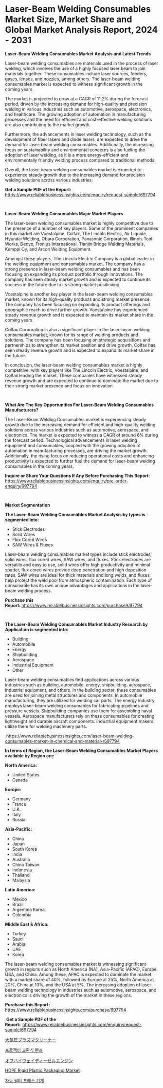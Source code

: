 <p><h1>Laser-Beam Welding Consumables Market Size, Market Share and Global Market Analysis Report, 2024 - 2031</h1></p><p><strong>Laser-Beam Welding Consumables Market Analysis and Latest Trends</strong></p>
<p><p>Laser-beam welding consumables are materials used in the process of laser welding, which involves the use of a highly focused laser beam to join materials together. These consumables include laser sources, feeders, gases, lenses, and nozzles, among others. The laser-beam welding consumables market is expected to witness significant growth in the coming years. </p><p>The market is projected to grow at a CAGR of 11.2% during the forecast period, driven by the increasing demand for high-quality and precision welding in various industries such as automotive, aerospace, electronics, and healthcare. The growing adoption of automation in manufacturing processes and the need for efficient and cost-effective welding solutions are also contributing to the market growth.</p><p>Furthermore, the advancements in laser welding technology, such as the development of fiber lasers and diode lasers, are expected to drive the demand for laser-beam welding consumables. Additionally, the increasing focus on sustainability and environmental concerns is also fueling the adoption of laser welding, as it is a more energy-efficient and environmentally friendly welding process compared to traditional methods.</p><p>Overall, the laser-beam welding consumables market is expected to experience steady growth due to the increasing demand for precision welding solutions across various industries.</p></p>
<p><strong>Get a Sample PDF of the Report:&nbsp;</strong> <a href="https://www.reliablebusinessinsights.com/enquiry/request-sample/697794">https://www.reliablebusinessinsights.com/enquiry/request-sample/697794</a></p>
<p>&nbsp;</p>
<p><strong>Laser-Beam Welding Consumables Major Market Players</strong></p>
<p><p>The laser-beam welding consumables market is highly competitive due to the presence of a number of key players. Some of the prominent companies in this market are Voestalpine, Colfax, The Lincoln Electric, Air Liquide, Hyundai Welding, Obara Corporation, Panasonic Corporation, Illinois Tool Works, Denyo, Fronius International, Tianjin Bridge Welding Materials, Kemppi Oy, and Arcon Welding Equipment.</p><p>Amongst these players, The Lincoln Electric Company is a global leader in the welding equipment and consumables market. The company has a strong presence in laser-beam welding consumables and has been focusing on expanding its product portfolio through innovations. The company has seen steady market growth and is expected to continue its success in the future due to its strong market positioning.</p><p>Voestalpine is another key player in the laser-beam welding consumables market, known for its high-quality products and strong market presence. The company has been focusing on expanding its product offerings and geographic reach to drive further growth. Voestalpine has experienced steady revenue growth and is expected to maintain its market share in the coming years.</p><p>Colfax Corporation is also a significant player in the laser-beam welding consumables market, known for its range of welding products and solutions. The company has been focusing on strategic acquisitions and partnerships to strengthen its market position and drive growth. Colfax has seen steady revenue growth and is expected to expand its market share in the future.</p><p>In conclusion, the laser-beam welding consumables market is highly competitive, with key players like The Lincoln Electric, Voestalpine, and Colfax leading the market. These companies have witnessed steady revenue growth and are expected to continue to dominate the market due to their strong market presence and focus on innovation.</p></p>
<p>&nbsp;</p>
<p><strong>What Are The Key Opportunities For Laser-Beam Welding Consumables Manufacturers?</strong></p>
<p><p>The Laser-Beam Welding Consumables market is experiencing steady growth due to the increasing demand for efficient and high-quality welding solutions across various industries such as automotive, aerospace, and electronics. The market is expected to witness a CAGR of around 6% during the forecast period. Technological advancements in laser welding equipment and consumables, coupled with the growing adoption of automation in manufacturing processes, are driving the market growth. Additionally, the rising focus on reducing operational costs and enhancing productivity is expected to further fuel the demand for laser-beam welding consumables in the coming years.</p></p>
<p><strong>Inquire or Share Your Questions If Any Before Purchasing This Report:</strong> <a href="https://www.reliablebusinessinsights.com/enquiry/pre-order-enquiry/697794">https://www.reliablebusinessinsights.com/enquiry/pre-order-enquiry/697794</a></p>
<p>&nbsp;</p>
<p><strong>Market Segmentation</strong></p>
<p><strong>The Laser-Beam Welding Consumables Market Analysis by types is segmented into:</strong></p>
<p><ul><li>Stick Electrodes</li><li>Solid Wires</li><li>Flux Cored Wires</li><li>SAW Wires & Fluxes</li></ul></p>
<p><p>Laser-beam welding consumables market types include stick electrodes, solid wires, flux cored wires, SAW wires, and fluxes. Stick electrodes are versatile and easy to use, solid wires offer high productivity and minimal spatter, flux cored wires provide deep penetration and high deposition rates, SAW wires are ideal for thick materials and long welds, and fluxes help protect the weld pool from atmospheric contamination. Each type of consumable has its own unique advantages and applications in the laser-beam welding process.</p></p>
<p><strong>Purchase this Report:&nbsp;</strong><a href="https://www.reliablebusinessinsights.com/purchase/697794">https://www.reliablebusinessinsights.com/purchase/697794</a></p>
<p>&nbsp;</p>
<p><strong>The Laser-Beam Welding Consumables Market Industry Research by Application is segmented into:</strong></p>
<p><ul><li>Building</li><li>Automobile</li><li>Energy</li><li>Shipbuilding</li><li>Aerospace</li><li>Industrial Equipment</li><li>Other</li></ul></p>
<p><p>Laser-beam welding consumables find applications across various industries such as building, automobile, energy, shipbuilding, aerospace, industrial equipment, and others. In the building sector, these consumables are used for joining metal structures and components. In automobile manufacturing, they are utilized for welding car parts. The energy industry employs laser-beam welding consumables for fabricating pipelines and pressure vessels. Shipbuilding companies use them for assembling naval vessels. Aerospace manufacturers rely on these consumables for creating lightweight and durable aircraft components. Industrial equipment makers utilize them for welding machinery parts.</p></p>
<p><a href="https://www.reliablebusinessinsights.com/laser-beam-welding-consumables-market-in-chemical-and-material-r697794">&nbsp;https://www.reliablebusinessinsights.com/laser-beam-welding-consumables-market-in-chemical-and-material-r697794</a></p>
<p><strong>In terms of Region, the Laser-Beam Welding Consumables Market Players available by Region are:</strong></p>
<p>
    <p> <strong> North America: </strong>
        <ul>
            <li>United States</li>
            <li>Canada</li>
        </ul>
        </p> 
    <p> <strong> Europe: </strong>
        <ul>
            <li>Germany</li>
            <li>France</li>
            <li>U.K.</li>
            <li>Italy</li>
            <li>Russia</li>
        </ul>
        </p> 
    <p> <strong> Asia-Pacific: </strong>
        <ul>
            <li>China</li>
            <li>Japan</li>
            <li>South Korea</li>
            <li>India</li>
            <li>Australia</li>
            <li>China Taiwan</li>
            <li>Indonesia</li>
            <li>Thailand</li>
            <li>Malaysia</li>
        </ul>
        </p> 
    <p> <strong> Latin America: </strong>
        <ul>
            <li>Mexico</li>
            <li>Brazil</li>
            <li>Argentina Korea</li>
            <li>Colombia</li>
        </ul>
        </p> 
    <p> <strong> Middle East & Africa: </strong>
        <ul>
            <li>Turkey</li>
            <li>Saudi</li>
            <li>Arabia</li>
            <li>UAE</li>
            <li>Korea</li>
        </ul>
    </p>
    </p>
<p><p>The laser-beam welding consumables market is witnessing significant growth in regions such as North America (NA), Asia-Pacific (APAC), Europe, USA, and China. Among these, APAC is expected to dominate the market with a market share of 40%, followed by Europe at 25%, North America at 20%, China at 10%, and the USA at 5%. The increasing adoption of laser-beam welding technology in industries such as automotive, aerospace, and electronics is driving the growth of the market in these regions.</p></p>
<p><strong>Purchase this Report: </strong><a href="https://www.reliablebusinessinsights.com/purchase/697794">https://www.reliablebusinessinsights.com/purchase/697794</a></p>
<p>&nbsp;<strong>Get a Sample PDF of the Report:&nbsp;&nbsp;</strong><a href="https://www.reliablebusinessinsights.com/enquiry/request-sample/697794">https://www.reliablebusinessinsights.com/enquiry/request-sample/697794</a></p>
<p><strong></strong></p>
<p><p><a href="https://medium.com/@nairn_boy/%E5%A4%A7%E6%B0%97%E5%9C%A7%E3%83%97%E3%83%A9%E3%82%BA%E3%83%9E%E3%82%AF%E3%83%AA%E3%83%BC%E3%83%8A%E3%83%BC%E3%83%9E%E3%83%BC%E3%82%B1%E3%83%83%E3%83%88-%E7%AB%B6%E4%BA%89%E5%88%86%E6%9E%90-%E5%B8%82%E5%A0%B4%E3%83%88%E3%83%AC%E3%83%B3%E3%83%89%E3%81%8A%E3%82%88%E3%81%B32031%E5%B9%B4%E3%81%BE%E3%81%A7%E3%81%AE%E4%BA%88%E6%B8%AC-b84504b309e5">大気圧プラズマクリーナー</a></p><p><a href="https://github.com/khairinauzunul/Market-Research-Report-List-1/blob/main/415065188872.md">프로젝터 교환식 렌즈</a></p><p><a href="https://github.com/RaeJenkins1952/Market-Research-Report-List-1/blob/main/181784897304.md">オフハイウェイディーゼルエンジン</a></p><p><a href="https://github.com/IsmaelBlick2023/Market-Research-Report-List-1/blob/main/hdpe-rigid-plastic-packaging-market.md">HDPE Rigid Plastic Packaging Market</a></p><p><a href="https://github.com/kimvicki3212024/Market-Research-Report-List-1/blob/main/836433988873.md">자동 필터 프레스 기계</a></p></p>